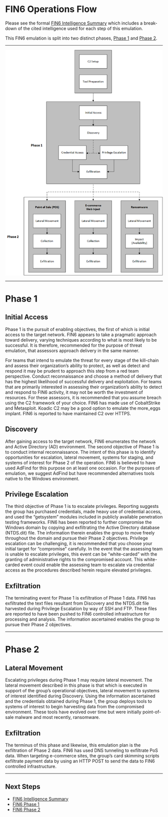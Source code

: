 # FIN6 Operations Flow

Please see the formal [FIN6 Intelligence Summary](/fin6/Intelligence_Summary.md) which includes a break-down of the cited intelligence used for each step of this emulation.

This FIN6 emulation is split into two distinct phases, [Phase 1](/fin6/Emulation_Plan/Phase1.md) and [Phase 2](/fin6/Emulation_Plan/Phase2.md).

---

![/Emulation_Plan/OpFlow_Diagram.png](/fin6/Emulation_Plan/OpFlow_Diagram.png)

---

# Phase 1

## Initial Access

Phase 1 is the pursuit of enabling objectives, the first of which is initial access to the target network.  FIN6 appears to take a pragmatic approach toward delivery, varying techniques according to what is most likely to be successful.  It is therefore, recommended for the purpose of threat emulation, that assessors approach delivery in the same manner.  

For teams that intend to emulate the threat for every stage of the kill-chain and assess their organization’s ability to protect, as well as detect and respond it may be prudent to approach this step from a red team perspective.  Conduct reconnaissance and choose a method of delivery that has the highest likelihood of successful delivery and exploitation.  For teams that are primarily interested in assessing their organization’s ability to detect and respond to FIN6 activity, it may not be worth the investment of resources.  For these assessors, it is recommended that you assume breach using the C2 framework of your choice.  FIN6 has made use of CobaltStrike and Metasploit.  Koadic C2 may be a good option to emulate the more_eggs implant.  FIN6 is reported to have maintained C2 over HTTPS.  

## Discovery

After gaining access to the target network, FIN6 enumerates the network and Active Directory (AD) environment.  The second objective of Phase 1 is to conduct internal reconnaissance.  The intent of this phase is to identify opportunities for escalation, lateral movement, systems for staging, and systems of interest for Phase 2 of the operation.  FIN6 is believed to have used AdFind for this purpose on at least one occasion.  For the purposes of emulation, we suggest AdFind but have recommended alternatives tools native to the Windows environment.  

## Privilege Escalation

The third objective of Phase 1 is to escalate privileges.  Reporting suggests the group has purchased credentials, made heavy use of credential access, and used the “getsystem” modules included in publicly available penetration testing frameworks.  FIN6 has been reported to further compromise the Windows domain by copying and exfiltrating the Active Directory database (NTDS.dit) file.  The information therein enables the group to move freely throughout the domain and pursue their Phase 2 objectives.  Privilege escalation can be challenging, it is recommended that you choose your initial target for “compromise” carefully.  In the event that the assessing team is unable to escalate privileges, this event can be “white-carded” with the granting of administrative rights to the compromised account.  This white-carded event could enable the assessing team to escalate via credential access as the procedures described herein require elevated privileges.  

## Exfiltration

The terminating event for Phase 1 is exfiltration of Phase 1 data.  FIN6 has exfiltrated the text files resultant from Discovery and the NTDS.dit file harvested during Privilege Escalation by way of SSH and FTP.  These files are reported to have been pushed to FIN6 controlled infrastructure for processing and analysis.  The information ascertained enables the group to pursue their Phase 2 objectives.  

---

# Phase 2

## Lateral Movement

Escalating privileges during Phase 1 may require lateral movement.  The lateral movement described in this phase is that which is executed in support of the group’s operational objectives, lateral movement to systems of interest identified during Discovery.  Using the information ascertained and the credentials obtained during Phase 1, the group deploys tools to systems of interest to begin harvesting data from the compromised environment.  These tools have evolved over time but were initially point-of-sale malware and most recently, ransomware.

## Exfiltration

The terminus of this phase and likewise, this emulation plan is the exfiltration of Phase 2 data.  FIN6 has used DNS tunneling to exfiltrate PoS data.  When targeting e-commerce sites, the group’s card skimming scripts exfiltrate payment data by using an HTTP POST to send the data to FIN6 controlled infrastructure.  

---

## Next Steps

- [FIN6 Intelligence Summary](/fin6/Intelligence_Summary.md)
- [FIN6 Phase 1](/fin6/Emulation_Plan/Phase1.md)
- [FIN6 Phase 2](/fin6/Emulation_Plan/Phase2.md)
